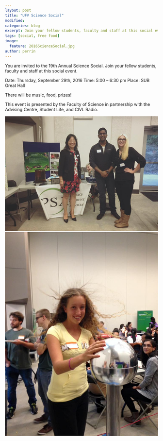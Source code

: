 ```yaml
---
layout: post
title: "UFV Science Social"
modified:
categories: blog
excerpt: Join your fellow students, faculty and staff at this social event!
tags: [social, free food]
image: 
  feature: 2016ScienceSocial.jpg
author: perrin
---
```


You are invited to the 19th Annual Science Social. Join your fellow students, faculty and staff at this social event.

Date: Thursday, September 29th, 2016
Time: 5:00 – 6:30 pm
Place: SUB Great Hall

There will be music, food, prizes!

This event is presented by the Faculty of Science in partnership with the Advising Centre, Student Life, and CIVL Radio.

![Pic 1](/images/ScienceSocial2016pic1.jpg)
![Pic 2](/images/ScienceSocial2016pic2.jpg)
